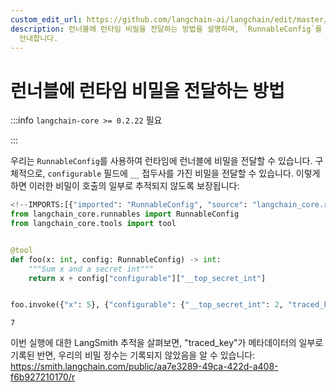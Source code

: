 ```yaml
---
custom_edit_url: https://github.com/langchain-ai/langchain/edit/master/docs/docs/how_to/runnable_runtime_secrets.ipynb
description: 런너블에 런타임 비밀을 전달하는 방법을 설명하며, `RunnableConfig`를 사용하여 비밀을 안전하게 처리하는 방법을
  안내합니다.
---
```


# 런너블에 런타임 비밀을 전달하는 방법

:::info `langchain-core >= 0.2.22` 필요

:::

우리는 `RunnableConfig`를 사용하여 런타임에 런너블에 비밀을 전달할 수 있습니다. 구체적으로, `configurable` 필드에 `__` 접두사를 가진 비밀을 전달할 수 있습니다. 이렇게 하면 이러한 비밀이 호출의 일부로 추적되지 않도록 보장됩니다:

```python
<!--IMPORTS:[{"imported": "RunnableConfig", "source": "langchain_core.runnables", "docs": "https://api.python.langchain.com/en/latest/runnables/langchain_core.runnables.config.RunnableConfig.html", "title": "How to pass runtime secrets to runnables"}, {"imported": "tool", "source": "langchain_core.tools", "docs": "https://api.python.langchain.com/en/latest/tools/langchain_core.tools.convert.tool.html", "title": "How to pass runtime secrets to runnables"}]-->
from langchain_core.runnables import RunnableConfig
from langchain_core.tools import tool


@tool
def foo(x: int, config: RunnableConfig) -> int:
    """Sum x and a secret int"""
    return x + config["configurable"]["__top_secret_int"]


foo.invoke({"x": 5}, {"configurable": {"__top_secret_int": 2, "traced_key": "bar"}})
```


```output
7
```


이번 실행에 대한 LangSmith 추적을 살펴보면, "traced_key"가 메타데이터의 일부로 기록된 반면, 우리의 비밀 정수는 기록되지 않았음을 알 수 있습니다: https://smith.langchain.com/public/aa7e3289-49ca-422d-a408-f6b927210170/r